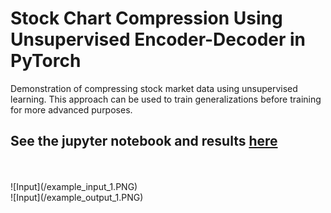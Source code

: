 # Stock Chart Compression Using Unsupervised Encoder-Decoder in PyTorch
Demonstration of compressing stock market data using unsupervised learning.  This approach can be used to train generalizations before training for more advanced purposes.

## See the jupyter notebook and results [here](https://gkaye-machine-learning.s3.amazonaws.com/README.html)
<br/>
<br/>
![Input](/example_input_1.PNG)
<br/>
![Input](/example_output_1.PNG)
